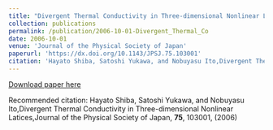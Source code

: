 ```yaml
---
title: "Divergent Thermal Conductivity in Three-dimensional Nonlinear Latices"
collection: publications
permalink: /publication/2006-10-01-Divergent_Thermal_Co
date: 2006-10-01
venue: 'Journal of the Physical Society of Japan'
paperurl: 'https://dx.doi.org/10.1143/JPSJ.75.103001'
citation: 'Hayato Shiba, Satoshi Yukawa, and Nobuyasu Ito,Divergent Thermal Conductivity in Three-dimensional Nonlinear Latices,Journal of the Physical Society of Japan, <b>75</b>, 103001, (2006)'
---
```


<a href='https://dx.doi.org/10.1143/JPSJ.75.103001'>Download paper here</a>

Recommended citation: Hayato Shiba, Satoshi Yukawa, and Nobuyasu Ito,Divergent Thermal Conductivity in Three-dimensional Nonlinear Latices,Journal of the Physical Society of Japan, <b>75</b>, 103001, (2006)